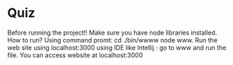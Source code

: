 # Quiz
Before running the project!!
Make sure you have node libraries installed.
How to run?
Using command promt: cd ./bin/wwww  node www.
Run the web site using localhost:3000
using IDE like Intellij : go to www and run the file. You can access website at localhost:3000
